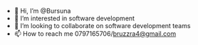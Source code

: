 - 👋 Hi, I’m @Bursuna
- 👀 I’m interested in software development
- 💞️ I’m looking to collaborate on software development teams
- 📫 How to reach me 0797165706/bruzzra4@gmail.com

<!---
Bursuna/Bursuna is a ✨ special ✨ repository because its `README.md` (this file) appears on your GitHub profile.
You can click the Preview link to take a look at your changes.
--->
